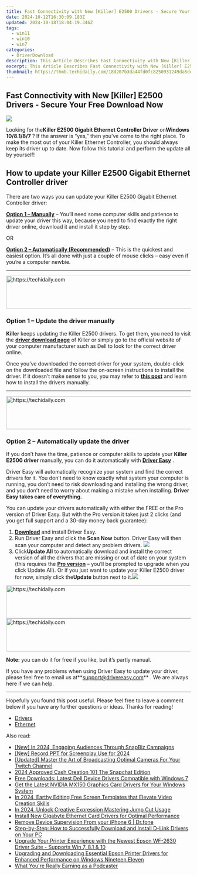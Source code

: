 ```yaml
---
title: Fast Connectivity with New [Killer] E2500 Drivers - Secure Your Free Download Now
date: 2024-10-12T16:30:09.183Z
updated: 2024-10-18T18:04:19.346Z
tags:
  - win11
  - win10
  - win7
categories:
  - DriverDownload
description: This Article Describes Fast Connectivity with New [Killer] E2500 Drivers - Secure Your Free Download Now
excerpt: This Article Describes Fast Connectivity with New [Killer] E2500 Drivers - Secure Your Free Download Now
thumbnail: https://thmb.techidaily.com/18d207b3da44fd0fc8250931249da5dc2af6883d5d5015fdec648150a4e32e74.jpg
---
```


## Fast Connectivity with New [Killer] E2500 Drivers - Secure Your Free Download Now

![](https://images.drivereasy.com/wp-content/uploads/2019/06/image-432.png)

 Looking for the**Killer E2500 Gigabit Ethernet Controller Driver** on**Windows 10/8.1/8/7** ? If the answer is “yes,” then you’ve come to the right place. To make the most out of your Killer Ethernet Controller, you should always keep its driver up to date. Now follow this tutorial and perform the update all by yourself!

## How to update your Killer E2500 Gigabit Ethernet Controller driver

 There are two ways you can update your Killer E2500 Gigabit Ethernet Controller driver:

**[Option 1 – Manually](https://tools.techidaily.com/drivereasy/download/)**  – You’ll need some computer skills and patience to update your driver this way, because you need to find exactly the right driver online, download it and install it step by step.  

 OR  

**[Option 2 – Automatically (Recommended)](https://www.drivereasy.com/knowledge/download-killer-e2500-gigabit-ethernet-controller-drivers/#option2)**  – This is the quickest and easiest option. It’s all done with just a couple of mouse clicks – easy even if you’re a computer newbie.

---

<!-- affiliate ads begin -->
<a href="https://appsumo.8odi.net/c/5597632/2137379/7443" target="_top" id="2137379">
  <img src="//a.impactradius-go.com/display-ad/7443-2137379" border="0" alt="https://techidaily.com" width="728" height="90"/>
</a>
<img height="0" width="0" src="https://appsumo.8odi.net/i/5597632/2137379/7443" style="position:absolute;visibility:hidden;" border="0" />
<!-- affiliate ads end -->

### Option 1 – Update the driver manually

**Killer** keeps updating the Killer E2500 drivers. To get them, you need to visit the **[driver download page](https://support.killernetworking.com/knowledge-base/installing-drivers-using-device-manager/)**  of Killer or simply go to the official website of your computer manufacturer such as Dell to look for the correct driver online.

 Once you’ve downloaded the correct driver for your system, double-click on the downloaded file and follow the on-screen instructions to install the driver. If it doesn’t make sense to you, you may refer to **[this post](https://tools.techidaily.com/drivereasy/download/)**  and learn how to install the drivers manually.

---

<!-- affiliate ads begin -->
<a href="https://ephamedtechinc.pxf.io/c/5597632/2136627/26400" target="_top" id="2136627">
  <img src="//a.impactradius-go.com/display-ad/26400-2136627" border="0" alt="https://techidaily.com" width="728" height="90"/>
</a>
<img height="0" width="0" src="https://ephamedtechinc.pxf.io/i/5597632/2136627/26400" style="position:absolute;visibility:hidden;" border="0" />
<!-- affiliate ads end -->

### Option 2 – Automatically update the driver

 If you don’t have the time, patience or computer skills to update your **Killer E2500 driver** manually, you can do it automatically with **[Driver Easy](https://tools.techidaily.com/drivereasy/download/)**  .

 Driver Easy will automatically recognize your system and find the correct drivers for it. You don’t need to know exactly what system your computer is running, you don’t need to risk downloading and installing the wrong driver, and you don’t need to worry about making a mistake when installing. **Driver Easy takes care of everything.**

 You can update your drivers automatically with either the FREE or the Pro version of Driver Easy. But with the Pro version it takes just 2 clicks (and you get full support and a 30-day money back guarantee):

1. **[Download](https://tools.techidaily.com/drivereasy/download/)**  and install Driver Easy.
2. Run Driver Easy and click the **Scan Now** button. Driver Easy will then scan your computer and detect any problem drivers. ![](https://images.drivereasy.com/wp-content/uploads/2019/06/image-420.png)
3. Click**Update All** to automatically download and install the correct version of all the drivers that are missing or out of date on your system (this requires the **[Pro version](https://tools.techidaily.com/drivereasy/download/)**  – you’ll be prompted to upgrade when you click Update All). Or if you just want to update your Killer E2500 driver for now, simply click the**Update**  button next to it.![](https://images.drivereasy.com/wp-content/uploads/2019/06/image-435.png)

<!-- affiliate ads begin -->
<a href="https://ephamedtechinc.pxf.io/c/5597632/2136621/26400" target="_top" id="2136621">
  <img src="//a.impactradius-go.com/display-ad/26400-2136621" border="0" alt="https://techidaily.com" width="728" height="90"/>
</a>
<img height="0" width="0" src="https://ephamedtechinc.pxf.io/i/5597632/2136621/26400" style="position:absolute;visibility:hidden;" border="0" />
<!-- affiliate ads end -->

<!-- affiliate ads begin -->
<a href="https://aligracehair.sjv.io/c/5597632/1948937/19272" target="_top" id="1948937">
  <img src="//a.impactradius-go.com/display-ad/19272-1948937" border="0" alt="https://techidaily.com" width="728" height="90"/>
</a>
<img height="0" width="0" src="https://aligracehair.sjv.io/i/5597632/1948937/19272" style="position:absolute;visibility:hidden;" border="0" />
<!-- affiliate ads end -->

**Note:** you can do it for free if you like, but it’s partly manual.

 If you have any problems when using Driver Easy to update your driver, please feel free to email us at**<support@drivereasy.com>** . We are always here if we can help.

---

 Hopefully you found this post useful. Please feel free to leave a comment below if you have any further questions or ideas. Thanks for reading!

* [Drivers](https://tools.techidaily.com/drivereasy/download/)
* [Ethernet](https://tools.techidaily.com/drivereasy/download/)

<ins class="adsbygoogle"
     style="display:block"
     data-ad-format="autorelaxed"
     data-ad-client="ca-pub-7571918770474297"
     data-ad-slot="1223367746"></ins>

<ins class="adsbygoogle"
     style="display:block"
     data-ad-client="ca-pub-7571918770474297"
     data-ad-slot="8358498916"
     data-ad-format="auto"
     data-full-width-responsive="true"></ins>

<span class="atpl-alsoreadstyle">Also read:</span>
<div><ul>
<li><a href="https://snapchat-videos.techidaily.com/new-in-2024-engaging-audiences-through-snapbiz-campaigns/"><u>[New] In 2024, Engaging Audiences Through SnapBiz Campaigns</u></a></li>
<li><a href="https://screen-sharing-recording.techidaily.com/new-record-ppt-for-screenplay-use-for-2024/"><u>[New] Record PPT for Screenplay Use for 2024</u></a></li>
<li><a href="https://screen-activity-recording.techidaily.com/updated-master-the-art-of-broadcasting-optimal-cameras-for-your-twitch-channel/"><u>[Updated] Master the Art of Broadcasting Optimal Cameras For Your Twitch Channel</u></a></li>
<li><a href="https://snapchat-videos.techidaily.com/2024-approved-cash-creation-101-the-snapchat-edition/"><u>2024 Approved Cash Creation 101 The Snapchat Edition</u></a></li>
<li><a href="https://driver-download.techidaily.com/free-downloads-latest-dell-device-drivers-compatible-with-windows-7/"><u>Free Downloads: Latest Dell Device Drivers Compatible with Windows 7</u></a></li>
<li><a href="https://driver-download.techidaily.com/get-the-latest-nvidia-mx150-graphics-card-drivers-for-your-windows-system/"><u>Get the Latest NVIDIA MX150 Graphics Card Drivers for Your Windows System</u></a></li>
<li><a href="https://article-helps.techidaily.com/in-2024-earthy-editing-free-screen-templates-that-elevate-video-creation-skills/"><u>In 2024, Earthy Editing Free Screen Templates that Elevate Video Creation Skills</u></a></li>
<li><a href="https://youtube-docs.techidaily.com/24-unlock-creative-expression-mastering-jump-cut-usage/"><u>In 2024, Unlock Creative Expression Mastering Jump Cut Usage</u></a></li>
<li><a href="https://driver-download.techidaily.com/install-new-gigabyte-ethernet-card-drivers-for-optimal-performance/"><u>Install New Gigabyte Ethernet Card Drivers for Optimal Performance</u></a></li>
<li><a href="https://iphone-unlock.techidaily.com/remove-device-supervision-from-your-iphone-6-drfone-by-drfone-ios/"><u>Remove Device Supervision From your iPhone 6 | Dr.fone</u></a></li>
<li><a href="https://driver-download.techidaily.com/step-by-step-how-to-successfully-download-and-install-d-link-drivers-on-your-pc/"><u>Step-by-Step: How to Successfully Download and Install D-Link Drivers on Your PC</u></a></li>
<li><a href="https://driver-download.techidaily.com/upgrade-your-printer-experience-with-the-newest-epson-wf-2630-driver-suite-supports-win-7-81-and-10/"><u>Upgrade Your Printer Experience with the Newest Epson WF-2630 Driver Suite - Supports Win 7, 8.1 & 10</u></a></li>
<li><a href="https://driver-download.techidaily.com/upgrading-and-downloading-essential-epson-printer-drivers-for-enhanced-performance-on-windows-nineteen-eleven/"><u>Upgrading and Downloading Essential Epson Printer Drivers for Enhanced Performance on Windows Nineteen Eleven</u></a></li>
<li><a href="https://extra-resources.techidaily.com/what-youre-really-earning-as-a-podcaster/"><u>What You're Really Earning as a Podcaster</u></a></li>
</ul></div>

